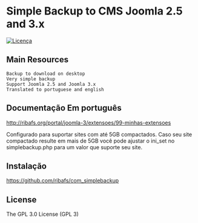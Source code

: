 Simple Backup to CMS Joomla 2.5 and 3.x
======================================

[![Licença](https://img.shields.io/aur/license/yaourt.svg)](https://github.com/ribafs/simplebackup/blob/master/LICENSE)

## Main Resources
    Backup to download on desktop    
    Very simple backup
    Support Joomla 2.5 and Joomla 3.x
    Translated to portuguese and english


## Documentação Em português
http://ribafs.org/portal/joomla-3/extensoes/99-minhas-extensoes

Configurado para suportar sites com até 5GB compactados. Caso seu site compactado resulte em mais de 5GB você pode ajustar o ini_set no simplebackup.php para um valor que suporte seu site.

## Instalação
https://github.com/ribafs/com_simplebackup

License
-------

The GPL 3.0 License (GPL 3)
